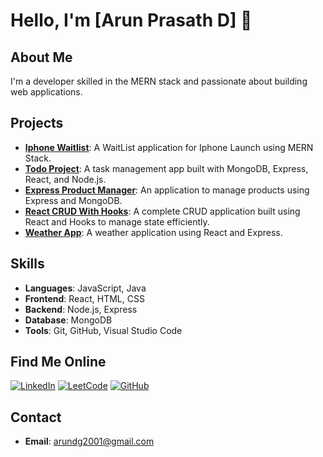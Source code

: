 # Hello, I'm [Arun Prasath D] 👋

## About Me
I'm a developer skilled in the MERN stack and passionate about building web applications.

## Projects
- **[Iphone Waitlist](https://github.com/arunprasathd005/mern-waitlist.git)**: A WaitList application for Iphone Launch using MERN Stack.
- **[Todo Project](https://github.com/arunprasathd005/mern-todo.git)**: A task management app built with MongoDB, Express, React, and Node.js.
- **[Express Product Manager](https://github.com/arunprasathd005/express-product-manager.git)**: An application to manage products using Express and MongoDB.
- **[React CRUD With Hooks](https://github.com/arunprasathd005/react-CRUD-with-hooks.git)**: A complete CRUD application built using React and Hooks to manage state efficiently.
- **[Weather App](https://github.com/arunprasathd005/weatherapp.git)**: A weather application using React and Express.


## Skills
- **Languages**: JavaScript, Java
- **Frontend**: React, HTML, CSS
- **Backend**: Node.js, Express
- **Database**: MongoDB
- **Tools**: Git, GitHub, Visual Studio Code

## Find Me Online
[![LinkedIn](https://img.shields.io/badge/LinkedIn-Connect-blue?logo=linkedin)](https://www.linkedin.com/in/arun-prasath-d-481a3625b/)
[![LeetCode](https://img.shields.io/badge/LeetCode-Profile-orange?logo=leetcode)](https://leetcode.com/u/arunprasathd_005/)
[![GitHub](https://img.shields.io/badge/GitHub-Follow-black?logo=github)](https://github.com/arunprasathd005)

 
## Contact
- **Email**: [arundg2001@gmail.com](mailto:arundg2001@gmail.com)

